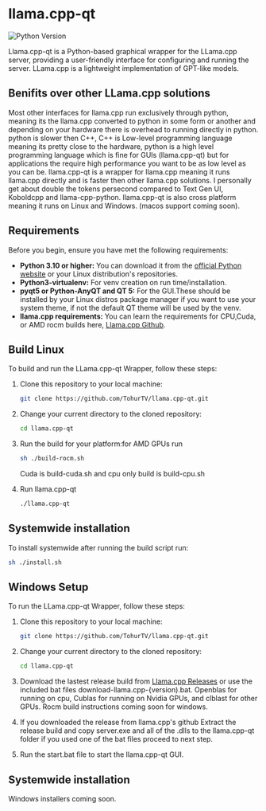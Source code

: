 # llama.cpp-qt

![Python Version](https://img.shields.io/badge/python-3.10%2B-blue.svg)

Llama.cpp-qt is a Python-based graphical wrapper for the LLama.cpp server, providing a user-friendly interface
for configuring and running the server. LLama.cpp is a lightweight implementation of GPT-like models.

## Benifits over other LLama.cpp solutions
Most other interfaces for llama.cpp run exclusively through python, meaning  its the llama.cpp converted to
python in some form or another and depending on your hardware there is overhead to running directly in python.
python is slower then C++, C++ is Low-level programming language meaning its pretty close to the hardware, python is
a high level programming language which is fine for GUIs (llama.cpp-qt) but for applications the require high performance
you want to be as low level as you can be. llama.cpp-qt is a wrapper for llama.cpp meaning it runs llama.cpp directly and is 
faster then other llama.cpp solutions. I personally get about double the tokens persecond compared to Text Gen UI, Koboldcpp and llama-cpp-python. 
llama.cpp-qt is also cross platform meaning it runs on Linux and Windows. (macos support coming soon).

## Requirements

Before you begin, ensure you have met the following requirements:

- **Python 3.10 or higher:** You can download it from the [official Python website](https://www.python.org/downloads/) or your Linux distribution's repositories.
- **Python3-virtualenv:** For venv creation on run time/installation.
- **pyqt5 or Python-AnyQT and QT 5:** For the GUI.These should be installed by your Linux distros package manager if you want to use your system theme, if not the default QT theme will be used by the venv.
- **llama.cpp requirements:** You can learn the requirements for CPU,Cuda, or AMD rocm builds
  here, [Llama.cpp Github](https://github.com/ggerganov/llama.cpp).

## Build Linux

To build and run the LLama.cpp-qt Wrapper, follow these steps:

1. Clone this repository to your local machine:
   ```sh
   git clone https://github.com/TohurTV/llama.cpp-qt.git
   ```
2. Change your current directory to the cloned repository:
   ```sh
   cd llama.cpp-qt
   ```
3. Run the build for your platform:for AMD GPUs run
   ```sh
   sh ./build-rocm.sh
   ```
   Cuda is build-cuda.sh and cpu only build is build-cpu.sh


4. Run llama.cpp-qt
   ```sh
   ./llama.cpp-qt
   ```

## Systemwide installation

To install systemwide after running the build script run:

```sh
sh ./install.sh
```

## Windows Setup

To run the LLama.cpp-qt Wrapper, follow these steps:

1. Clone this repository to your local machine:
   ```sh
   git clone https://github.com/TohurTV/llama.cpp-qt.git
   ```
2. Change your current directory to the cloned repository:
   ```sh
   cd llama.cpp-qt
   ```

3. Download the lastest release build from [Llama.cpp Releases](https://github.com/ggerganov/llama.cpp/releases) or use the included bat files download-llama.cpp-{version).bat.
Openblas for running on cpu, Cublas for running on Nvidia GPUs, and clblast for other GPUs.
Rocm build instructions coming soon for windows.


4. If you downloaded the release from llama.cpp's github Extract the release build and copy server.exe and all of the .dlls to the llama.cpp-qt folder if you used one of the bat files proceed to next step.


5. Run the start.bat file to start the llama.cpp-qt GUI.

## Systemwide installation

Windows installers coming soon.